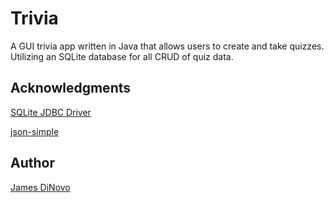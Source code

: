 # Trivia

A GUI trivia app written in Java that allows users to create and take quizzes. Utilizing an SQLite database for all CRUD of quiz data.

## Acknowledgments

[SQLite JDBC Driver](https://github.com/xerial/sqlite-jdbc)

[json-simple](https://code.google.com/archive/p/json-simple/)

## Author

[James DiNovo](https://github.com/jdinovo)

